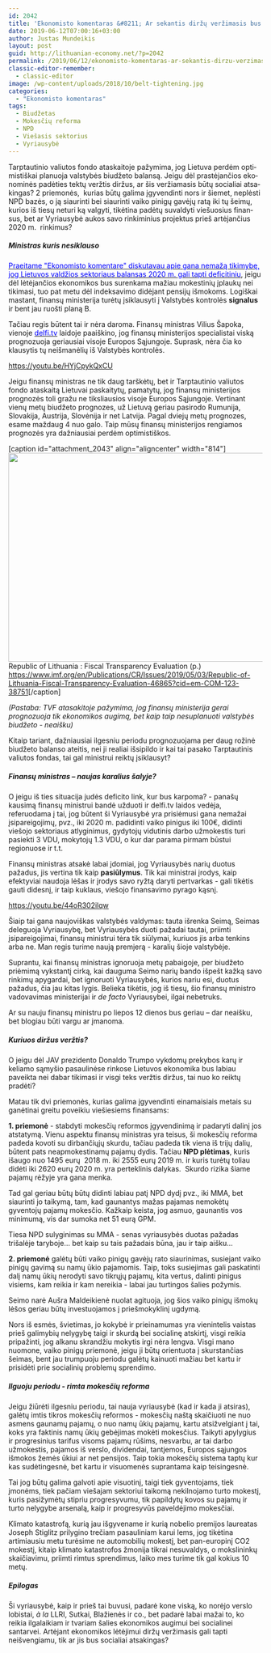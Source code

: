 ```yaml
---
id: 2042
title: 'Ekonomisto komentaras &#8211; Ar sekantis diržų veržimasis bus socialiai atsakingas?'
date: 2019-06-12T07:00:16+03:00
author: Justas Mundeikis
layout: post
guid: http://lithuanian-economy.net/?p=2042
permalink: /2019/06/12/ekonomisto-komentaras-ar-sekantis-dirzu-verzimasis-bus-socialiai-atsakingas/
classic-editor-remember:
  - classic-editor
image: /wp-content/uploads/2018/10/belt-tightening.jpg
categories:
  - "Ekonomisto komentaras"
tags:
  - Biudžetas
  - Mokesčių reforma
  - NPD
  - Viešasis sektorius
  - Vyriausybė
---
```

<p lang="lt-LT">Tarptautinio valiutos fondo ataskaitoje pažymima, jog Lietuva perdėm optimistiškai planuoja valstybės biudžeto balansą. Jeigu dėl prastėjančios ekonominės padėties tektų veržtis diržus, ar šis veržiamasis būtų socialiai atsakingas? 2 priemonės,  kurias būtų galima įgyvendinti nors ir šiemet, neplėsti NPD bazės, o ją siaurinti bei siaurinti vaiko pinigų gavėjų ratą iki tų šeimų, kurios iš tiesų neturi ką valgyti, tikėtina padėtų suvaldyti viešuosius finansus, bet ar Vyriausybė aukos savo rinkiminius projektus prieš artėjančius 2020 m.  rinkimus?<!--more--></p>

<h5>Ministras kuris nesiklauso</h5>
<a href="http://lithuanian-economy.net/2019/05/29/ekonomisto-komentaras-apie-deficitini-valdzios-sektoriaus-pertekliu/" target="_blank" rel="noopener noreferrer"><span style="color: #0000ff;">Praeitame "Ekonomisto komentare" diskutavau apie gana nemažą tikimybę, jog Lietuvos valdžios sektoriaus balansas 2020 m. gali tapti deficitiniu</span></a>, jeigu dėl lėtėjančios ekonomikos bus surenkama mažiau mokestinių įplaukų nei tikimasi, tuo pat metu dėl indeksavimo didėjant pensijų išmokoms. Logiškai mastant, finansų ministerija turėtų įsiklausyti į Valstybės kontrolės <strong>signalus</strong> ir bent jau ruošti planą B.

Tačiau regis būtent tai ir nėra daroma. Finansų ministras Vilius Šapoka, vienoje <a href="https://www.delfi.lt/verslas/verslas/pazadai-del-vaiko-pinigu-ir-atlyginimu-akmenyje-neiskalti-dar-tik-deresis-del-reikalingu-lesu.d?id=81355734" target="_blank" rel="noopener noreferrer"><span style="color: #0000ff;">delfi.tv</span></a> laidoje paaiškino, jog finansų ministerijos specialistai viską prognozuoja geriausiai visoje Europos Sąjungoje. Suprask, nėra čia ko klausytis tų neišmanėlių iš Valstybės kontrolės.

https://youtu.be/HYjCpykQxCU

Jeigu finansų ministras ne tik daug tarškėtų, bet ir Tarptautinio valiutos fondo ataskaitą Lietuvai paskaitytų, pamatytų, jog finansų ministerijos prognozės toli gražu ne tiksliausios visoje Europos Sąjungoje. Vertinant vienų metų biudžeto prognozes, už Lietuvą geriau pasirodo Rumunija, Slovakija, Austrija, Slovėnija ir net Latvija. Pagal dviejų metų prognozes, esame maždaug 4 nuo galo. Taip mūsų finansų ministerijos rengiamos prognozės yra dažniausiai perdėm optimistiškos.

[caption id="attachment_2043" align="aligncenter" width="814"]<a href="http://lithuanian-economy.net/wp-content/uploads/2019/06/budget_balance_imf.jpg" target="_blank" rel="noopener noreferrer"><img class="wp-image-2043 size-full" src="http://lithuanian-economy.net/wp-content/uploads/2019/06/budget_balance_imf.jpg" alt="" width="814" height="413" /></a> Republic of Lithuania : Fiscal Transparency Evaluation (p.)<br /><a href="https://www.imf.org/en/Publications/CR/Issues/2019/05/03/Republic-of-Lithuania-Fiscal-Transparency-Evaluation-46865?cid=em-COM-123-38751" target="_blank" rel="noopener noreferrer"><span style="color: #0000ff;">https://www.imf.org/en/Publications/CR/Issues/2019/05/03/Republic-of-Lithuania-Fiscal-Transparency-Evaluation-46865?cid=em-COM-123-38751</span></a>[/caption]

<em>(Pastaba: TVF atasakitoje pažymima, jog finansų ministerija gerai prognozuoja tik ekonomikos augimą, bet kaip taip nesuplanuoti valstybės biudžeto - neaišku)</em>

Kitaip tariant, dažniausiai ilgesniu periodu prognozuojama per daug rožinė biudžeto balanso ateitis, nei ji realiai išsipildo ir kai tai pasako Tarptautinis valiutos fondas, tai gal ministrui reiktų įsiklausyt?
<h5>Finansų ministras – naujas karalius šalyje?</h5>
O jeigu iš ties situacija judės deficito link, kur bus karpoma? - panašų kausimą finansų ministrui bandė užduoti ir delfi.tv laidos vedėja, referuodama į tai, jog būtent ši Vyriausybė yra prisiėmusi gana nemažai įsipareigojimų, pvz., iki 2020 m. padidinti vaiko pinigus iki 100€, didinti viešojo sektoriaus atlyginimus, gydytojų vidutinis darbo užmokestis turi pasiekti 3 VDU, mokytojų 1.3 VDU, o kur dar parama pirmam būstui regionuose ir t.t.

Finansų ministras atsakė labai įdomiai, jog Vyriausybės narių duotus pažadus, jis vertina tik kaip <strong>pasiūlymus</strong>. Tik kai ministrai įrodys, kaip efektyviai naudoja lėšas ir įrodys savo ryžtą daryti pertvarkas - gali tikėtis gauti didesnį, ir taip kuklaus, viešojo finansavimo pyrago kąsnį.

https://youtu.be/44oR302ilqw

Šiaip tai gana naujoviškas valstybės valdymas: tauta išrenka Seimą, Seimas deleguoja Vyriausybę, bet Vyriausybės duoti pažadai tautai, priimti įsipareigojimai, finansų ministrui tėra tik siūlymai, kuriuos jis arba tenkins arba ne. Man regis turime naują premjerą - karalių šioje valstybėje.

Suprantu, kai finansų ministras ignoruoja metų pabaigoje, per biudžeto priėmimą vykstantį cirką, kai dauguma Seimo narių bando išpešt kažką savo rinkimų apygardai, bet ignoruoti Vyriausybės, kurios nariu esi, duotus pažadus, čia jau kitas lygis. Belieka tikėtis, jog iš tiesų, šio finansų ministro vadovavimas ministerijai ir<em> de facto</em> Vyriausybei, ilgai nebetruks.

Ar su nauju finansų ministru po liepos 12 dienos bus geriau – dar neaišku, bet blogiau būti vargu ar įmanoma.
<h5>Kuriuos diržus veržtis?</h5>
O jeigu dėl JAV prezidento Donaldo Trumpo vykdomų prekybos karų ir keliamo sąmyšio pasaulinėse rinkose Lietuvos ekonomika bus labiau paveikta nei dabar tikimasi ir visgi teks veržtis diržus, tai nuo ko reiktų pradėti?

Matau tik dvi priemonės, kurias galima įgyvendinti einamaisiais metais su ganėtinai greitu poveikiu viešiesiems finansams:

<strong>1. priemonė</strong> - stabdyti mokesčių reformos įgyvendinimą ir padaryti dalinį jos atstatymą. Vienu aspektu finansų ministras yra teisus, ši mokesčių reforma padeda kovoti su dirbančiųjų skurdu, tačiau padeda tik viena iš trijų dalių, būtent pats neapmokestinamų pajamų dydis. Tačiau <strong>NPD plėtimas</strong>, kuris išaugo nuo 1495 eurų  2018 m. iki 2555 eurų 2019 m. ir kuris turėtų toliau didėti iki 2620 eurų 2020 m. yra perteklinis dalykas.  Skurdo rizika šiame pajamų rėžyje yra gana menka.

Tad gal geriau būtų būtų didinti labiau patį NPD dydį pvz., iki MMA, bet siaurinti jo taikymą, tam, kad gaunantys mažas pajamas nemokėtų gyventojų pajamų mokesčio. Kažkaip keista, jog asmuo, gaunantis vos minimumą, vis dar sumoka net 51 eurą GPM.

Tiesa NPD sulyginimas su MMA - senas vyriausybės duotas pažadas  trišalėje taryboje… bet kaip su tais pažadais būna, jau ir taip aišku...

<strong>2. priemonė</strong> galėtų būti vaiko pinigų gavėjų rato siaurinimas, susiejant vaiko pinigų gavimą su namų ūkio pajamomis. Taip, toks susiejimas gali paskatinti dalį namų ūkių nerodyti savo tikrųjų pajamų, kita vertus, dalinti pinigus visiems, kam reikia ir kam nereikia - labai jau turtingos šalies požymis.

Seimo narė Aušra Maldeikienė nuolat agituoja, jog šios vaiko pinigų išmokų lėšos geriau būtų investuojamos į priešmokyklinį ugdymą.

Nors iš esmės, švietimas, jo kokybė ir prieinamumas yra vienintelis vaistas prieš galimybių nelygybę taigi ir skurdą bei socialinę atskirtį, visgi reikia pripažinti, jog alkanu skrandžiu mokytis irgi nėra lengva. Visgi mano nuomone, vaiko pinigų priemonė, jeigu ji būtų orientuota į skurstančias šeimas, bent jau trumpuoju periodu galėtų kainuoti mažiau bet kartu ir prisidėti prie socialinių problemų sprendimo.
<h5>Ilguoju periodu - rimta mokesčių reforma</h5>
Jeigu žiūrėti ilgesniu periodu, tai nauja vyriausybė (kad ir kada ji atsiras), galėtų imtis tikros mokesčių reformos - mokesčių naštą skaičiuoti ne nuo asmens gaunamų pajamų, o nuo namų ūkių pajamų, kartu atsižvelgiant į tai, koks yra faktinis namų ūkių gebėjimas mokėti mokesčius. Taikyti apylygius ir progresinius tarifus visoms pajamų rūšims, nesvarbu, ar tai darbo užmokestis, pajamos iš verslo, dividendai, tantjemos, Europos sąjungos išmokos žemės ūkiui ar net pensijos.
Taip tokia mokesčių sistema taptų kur kas sudėtingesnė, bet kartu ir visuomenės suprantama kaip teisingesnė.

Tai jog būtų galima galvoti apie visuotinį, taigi tiek gyventojams, tiek įmonėms, tiek pačiam viešajam sektoriui taikomą nekilnojamo turto mokestį, kuris pasižymėtų stipriu progresyvumu, tik papildytų kovos su pajamų ir turto nelygybe arsenalą, kaip ir progresyvūs paveldėjimo mokesčiai.

Klimato katastrofą, kurią jau išgyvename ir kurią nobelio premijos laureatas Joseph Stiglitz prilygino trečiam pasauliniam karui lems, jog tikėtina artimiausiu metu turėsime ne automobilių mokestį, bet pan-europinį CO2 mokestį, kitaip klimato katastrofos žmonija tikrai nesuvaldys, o mokslininkų skaičiavimu, priimti rimtus sprendimus, laiko mes turime tik gal kokius 10 metų.
<h5>Epilogas</h5>
Ši vyriausybė, kaip ir prieš tai buvusi, padarė kone viską, ko norėjo verslo lobistai, <em>à la</em> LLRI, Sutkai, Blažienės ir co., bet padarė labai mažai to, ko reikia ilgalaikiam ir tvariam šalies ekonomikos augimui bei socialinei santarvei. Artėjant ekonomikos lėtėjimui diržų veržimasis gali tapti neišvengiamu, tik ar jis bus socialiai atsakingas?